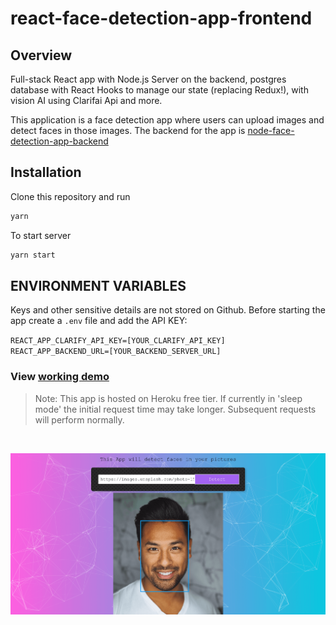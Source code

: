# react-face-detection-app-frontend

## Overview

Full-stack React app with Node.js Server on the backend, postgres database with React
Hooks to manage our state (replacing Redux!), with vision AI using Clarifai Api and more.

This application is a face detection app where users can upload images and detect faces in those
images. The backend for the app is [node-face-detection-app-backend](https://github.com/heminjohnson/node-face-detection-app-backend)

## Installation

Clone this repository and run

```javascript
yarn
```

To start server

```javascript
yarn start
```

## ENVIRONMENT VARIABLES

Keys and other sensitive details are not stored on Github. Before starting the app create a `.env` file and add the API KEY:

`REACT_APP_CLARIFY_API_KEY=[YOUR_CLARIFY_API_KEY]`<br/>
`REACT_APP_BACKEND_URL=[YOUR_BACKEND_SERVER_URL]`

### View [working demo](https://face-detection-app-frontend.herokuapp.com/)

> Note: This app is hosted on Heroku free tier. If currently in 'sleep mode' the initial request time may take longer.
> Subsequent requests will perform normally.

<br>

![face-detection-app](./images/portfolio.png)
